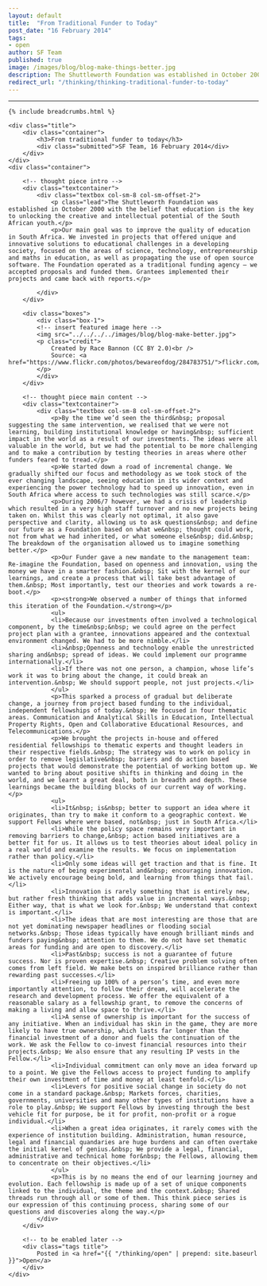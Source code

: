 ```yaml
---
layout: default
title:  "From Traditional Funder to Today"
post_date: "16 February 2014"
tags: 
- open
author: SF Team
published: true
image: /images/blog/blog-make-things-better.jpg
description: The Shuttleworth Foundation was established in October 2000 with the belief...
redirect_url: "/thinking/thinking-traditional-funder-to-today"
---
```

---
<div class="page-wrapper">
<!-- Featured Thinking Banner -->    
<section class="header-10-sub v-center">
														<!-- insert featured image here -->
    <div class="background" style="background-image: url(../../../../images/blog/blog-make-better.jpg);"></div>
    <div>
        <div class="container">
        </div>
        <a class="control-btn fui-arrow-down" data-scroll href="#articlestart"> </a>
    </div>
</section>

<!-- Everything after this should be Editable as content -->
<section class="blog-1" >

	{% include breadcrumbs.html %}

    <div class="title">
        <div class="container">
            <h3>From traditional funder to today</h3>
            <div class="submitted">SF Team, 16 February 2014</div>
        </div>
    </div>
    <div class="container">
    
    	<!-- thought piece intro -->
        <div class="textcontainer">
        	<div class="textbox col-sm-8 col-sm-offset-2">
                <p class="lead">The Shuttleworth Foundation was established in October 2000 with the belief that education is the key to unlocking the creative and intellectual potential of the South African youth.</p>
                <p>Our main goal was to improve the quality of education in South Africa. We invested in projects that offered unique and innovative solutions to educational challenges in a developing society, focused on the areas of science, technology, entrepreneurship and maths in education, as well as propagating the use of open source software. The Foundation operated as a traditional funding agency – we accepted proposals and funded them. Grantees implemented their projects and came back with reports.</p>
                
            </div>
        </div>
        
        <div class="boxes">
            <div class="box-1">
            <!-- insert featured image here -->
            <img src="../../../../images/blog/blog-make-better.jpg">
            <p class="credit">
                Created by Race Bannon (CC BY 2.0)<br />
                Source: <a href="https://www.flickr.com/photos/bewareofdog/284783751/">flickr.com/photos/bewareofdog/284783751/</a>
            </p>
            </div>
        </div>
        
        <!-- thought piece main content -->
        <div class="textcontainer">
        	<div class="textbox col-sm-8 col-sm-offset-2">
                <p>By the time we’d seen the third&nbsp; proposal suggesting the same intervention, we realised that we were not learning, building institutional knowledge or having&nbsp; sufficient impact in the world as a result of our investments. The ideas were all valuable in the world, but we had the potential to be more challenging and to make a contribution by testing theories in areas where other funders feared to tread.</p>
                <p>We started down a road of incremental change. We gradually shifted our focus and methodology as we took stock of the ever changing landscape, seeing education in its wider context and experiencing the power technology had to speed up innovation, even in South Africa where access to such technologies was still scarce.</p>
                <p>During 2006/7 however, we had a crisis of leadership which resulted in a very high staff turnover and no new projects being taken on. Whilst this was clearly not optimal, it also gave perspective and clarity, allowing us to ask questions&nbsp; and define our future as a Foundation based on what we&nbsp; thought could work, not from what we had inherited, or what someone else&nbsp; did.&nbsp; The breakdown of the organisation allowed us to imagine something better.</p>
                <p>Our Funder gave a new mandate to the management team: Re-imagine the Foundation, based on openness and innovation, using the money we have in a smarter fashion.&nbsp; Sit with the kernel of our learnings, and create a process that will take best advantage of them.&nbsp; Most importantly, test our theories and work towards a re-boot.</p>
                <p><strong>We observed a number of things that informed this iteration of the Foundation.</strong></p>
                <ul>
                <li>Because our investments often involved a technological component, by the time&nbsp;&nbsp; we could agree on the perfect project plan with a grantee, innovations appeared and the contextual environment changed. We had to be more nimble.</li>
                <li>&nbsp;Openness and technology enable the unrestricted sharing and&nbsp; spread of ideas. We could implement our programme internationally.</li>
                <li>If there was not one person, a champion, whose life’s work it was to bring about the change, it could break an intervention.&nbsp; We should support people, not just projects.</li>
                </ul>
                <p>This sparked a process of gradual but deliberate change, a journey from project based funding to the individual, independent fellowships of today.&nbsp; We focused in four thematic areas. Communication and Analytical Skills in Education, Intellectual Property Rights, Open and Collaborative Educational Resources, and Telecommunications.</p>
                <p>We brought the projects in-house and offered residential fellowships to thematic experts and thought leaders in their respective fields.&nbsp; The strategy was to work on policy in order to remove legislative&nbsp; barriers and do action based projects that would demonstrate the potential of working bottom up. We wanted to bring about positive shifts in thinking and doing in the world, and we learnt a great deal, both in breadth and depth. These learnings became the building blocks of our current way of working.</p>
                <ul>
                <li>It&nbsp; is&nbsp; better to support an idea where it originates, than try to make it conform to a geographic context. We support Fellows where were based, not&nbsp; just in South Africa.</li>
                <li>While the policy space remains very important in removing barriers to change,&nbsp; action based initiatives are a better fit for us. It allows us to test theories about ideal policy in a real world and examine the results. We focus on implementation rather than policy.</li>
                <li>Only some ideas will get traction and that is fine. It is the nature of being experimental and&nbsp; encouraging innovation. We actively encourage being bold, and learning from things that fail.</li>
                <li>Innovation is rarely something that is entirely new, but rather fresh thinking that adds value in incremental ways.&nbsp; Either way, that is what we look for.&nbsp; We understand that context is important.</li>
                <li>The ideas that are most interesting are those that are not yet dominating newspaper headlines or flooding social networks.&nbsp; Those ideas typically have enough brilliant minds and funders paying&nbsp; attention to them. We do not have set thematic areas for funding and are open to discovery.</li>
                <li>Past&nbsp; success is not a guarantee of future success. Nor is proven expertise.&nbsp; Creative problem solving often comes from left field. We make bets on inspired brilliance rather than rewarding past successes.</li>
                <li>Freeing up 100% of a person’s time, and even more importantly attention, to follow their dream, will accelerate the research and development process. We offer the equivalent of a reasonable salary as a fellowship grant, to remove the concerns of making a living and allow space to thrive.</li>
                <li>A sense of ownership is important for the success of any initiative. When an individual has skin in the game, they are more likely to have true ownership, which lasts far longer than the financial investment of a donor and fuels the continuation of the work. We ask the Fellow to co-invest financial resources into their projects.&nbsp; We also ensure that any resulting IP vests in the Fellow.</li>
                <li>Individual commitment can only move an idea forward up to a point. We give the Fellows access to project funding to amplify their own investment of time and money at least tenfold.</li>
                <li>Levers for positive social change in society do not come in a standard package.&nbsp; Markets forces, charities, governments, universities and many other types of institutions have a role to play.&nbsp; We support Fellows by investing through the best vehicle fit for purpose, be it for profit, non-profit or a rogue individual.</li>
                <li>When a great idea originates, it rarely comes with the experience of institution building. Administration, human resource, legal and financial quandaries are huge burdens and can often overtake the initial kernel of genius.&nbsp; We provide a legal, financial, administrative and technical home for&nbsp; the Fellows, allowing them to concentrate on their objectives.</li>
                </ul>
                <p>This is by no means the end of our learning journey and evolution. Each fellowship is made up of a set of unique components linked to the individual, the theme and the context.&nbsp; Shared threads run through all or some of them. This think piece series is our expression of this continuing process, sharing some of our questions and discoveries along the way.</p>
        	</div>
        </div>

		<!-- to be enabled later -->
    	<div class="tags title">
            Posted in <a href="{{ "/thinking/open" | prepend: site.baseurl }}">Open</a>
        </div>
    </div>
</section>

<!-- Everything before this is editable page content -->

